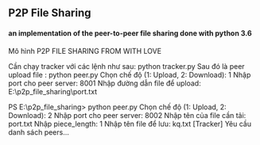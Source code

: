 ## P2P File Sharing 
#### an implementation of the peer-to-peer file sharing done with python 3.6

Mô hình P2P FILE SHARING FROM WITH LOVE

Cần chạy tracker với các lệnh như sau:
python tracker.py
Sau đó là peer upload file :
python peer.py
Chọn chế độ (1: Upload, 2: Download): 1
Nhập port cho peer server: 8001
Nhập đường dẫn file để upload: E:\p2p_file_sharing\port.txt


PS E:\p2p_file_sharing> python peer.py
Chọn chế độ (1: Upload, 2: Download): 2
Nhập port cho peer server: 8002
Nhập tên của file cần tải: port.txt
Nhập piece_length: 1
Nhập tên file để lưu: kq.txt
[Tracker] Yêu cầu danh sách peers...